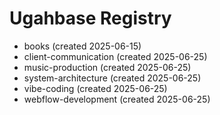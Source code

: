 # Ugahbase Registry

- books (created 2025-06-15)
- client-communication (created 2025-06-25)
- music-production (created 2025-06-25)
- system-architecture (created 2025-06-25)
- vibe-coding (created 2025-06-25)
- webflow-development (created 2025-06-25)
